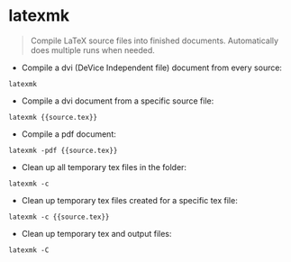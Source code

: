 # latexmk

> Compile LaTeX source files into finished documents.
> Automatically does multiple runs when needed.

- Compile a dvi (DeVice Independent file) document from every source:

`latexmk`

- Compile a dvi document from a specific source file:

`latexmk {{source.tex}}`

- Compile a pdf document:

`latexmk -pdf {{source.tex}}`

- Clean up all temporary tex files in the folder:

`latexmk -c`

- Clean up temporary tex files created for a specific tex file:

`latexmk -c {{source.tex}}`

- Clean up temporary tex and output files:

`latexmk -C`
